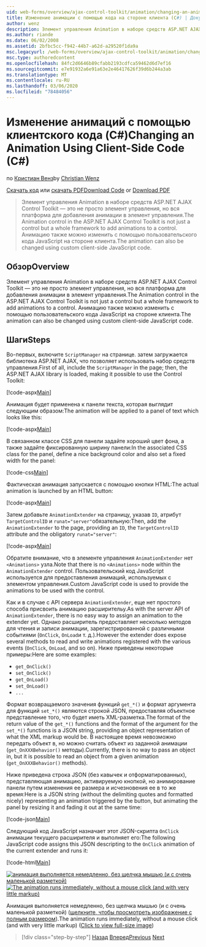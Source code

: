```yaml
---
uid: web-forms/overview/ajax-control-toolkit/animation/changing-an-animation-using-client-side-code-cs
title: Изменение анимации с помощью кода на стороне клиента (C#) | Документация Майкрософт
author: wenz
description: Элемент управления Animation в наборе средств ASP.NET AJAX Control Toolkit — это не просто элемент управления, но вся платформа для добавления анимации в элемент управления. Анимация также может...
ms.author: riande
ms.date: 06/02/2008
ms.assetid: 2bfbc5cc-f942-44b7-a62d-a29520f1da9a
msc.legacyurl: /web-forms/overview/ajax-control-toolkit/animation/changing-an-animation-using-client-side-code-cs
msc.type: authoredcontent
ms.openlocfilehash: 84fc2d6646b89cfabb2193cdfca59462d6d7ef16
ms.sourcegitcommit: e7e91932a6e91a63e2e46417626f39d6b244a3ab
ms.translationtype: MT
ms.contentlocale: ru-RU
ms.lasthandoff: 03/06/2020
ms.locfileid: "78484056"
---
```

# <a name="changing-an-animation-using-client-side-code-c"></a><span data-ttu-id="1fe11-104">Изменение анимаций с помощью клиентского кода (C#)</span><span class="sxs-lookup"><span data-stu-id="1fe11-104">Changing an Animation Using Client-Side Code (C#)</span></span>

<span data-ttu-id="1fe11-105">по [Кристиан Венз](https://github.com/wenz)</span><span class="sxs-lookup"><span data-stu-id="1fe11-105">by [Christian Wenz](https://github.com/wenz)</span></span>

<span data-ttu-id="1fe11-106">[Скачать код](https://download.microsoft.com/download/f/9/a/f9a26acd-8df4-4484-8a18-199e4598f411/Animation11.cs.zip) или [скачать PDF](https://download.microsoft.com/download/6/7/1/6718d452-ff89-4d3f-a90e-c74ec2d636a3/animation11CS.pdf)</span><span class="sxs-lookup"><span data-stu-id="1fe11-106">[Download Code](https://download.microsoft.com/download/f/9/a/f9a26acd-8df4-4484-8a18-199e4598f411/Animation11.cs.zip) or [Download PDF](https://download.microsoft.com/download/6/7/1/6718d452-ff89-4d3f-a90e-c74ec2d636a3/animation11CS.pdf)</span></span>

> <span data-ttu-id="1fe11-107">Элемент управления Animation в наборе средств ASP.NET AJAX Control Toolkit — это не просто элемент управления, но вся платформа для добавления анимации в элемент управления.</span><span class="sxs-lookup"><span data-stu-id="1fe11-107">The Animation control in the ASP.NET AJAX Control Toolkit is not just a control but a whole framework to add animations to a control.</span></span> <span data-ttu-id="1fe11-108">Анимацию также можно изменить с помощью пользовательского кода JavaScript на стороне клиента.</span><span class="sxs-lookup"><span data-stu-id="1fe11-108">The animation can also be changed using custom client-side JavaScript code.</span></span>

## <a name="overview"></a><span data-ttu-id="1fe11-109">Обзор</span><span class="sxs-lookup"><span data-stu-id="1fe11-109">Overview</span></span>

<span data-ttu-id="1fe11-110">Элемент управления Animation в наборе средств ASP.NET AJAX Control Toolkit — это не просто элемент управления, но вся платформа для добавления анимации в элемент управления.</span><span class="sxs-lookup"><span data-stu-id="1fe11-110">The Animation control in the ASP.NET AJAX Control Toolkit is not just a control but a whole framework to add animations to a control.</span></span> <span data-ttu-id="1fe11-111">Анимацию также можно изменить с помощью пользовательского кода JavaScript на стороне клиента.</span><span class="sxs-lookup"><span data-stu-id="1fe11-111">The animation can also be changed using custom client-side JavaScript code.</span></span>

## <a name="steps"></a><span data-ttu-id="1fe11-112">Шаги</span><span class="sxs-lookup"><span data-stu-id="1fe11-112">Steps</span></span>

<span data-ttu-id="1fe11-113">Во-первых, включите `ScriptManager` на странице. затем загружается библиотека ASP.NET AJAX, что позволяет использовать набор средств управления.</span><span class="sxs-lookup"><span data-stu-id="1fe11-113">First of all, include the `ScriptManager` in the page; then, the ASP.NET AJAX library is loaded, making it possible to use the Control Toolkit:</span></span>

[!code-aspx[Main](changing-an-animation-using-client-side-code-cs/samples/sample1.aspx)]

<span data-ttu-id="1fe11-114">Анимация будет применена к панели текста, которая выглядит следующим образом:</span><span class="sxs-lookup"><span data-stu-id="1fe11-114">The animation will be applied to a panel of text which looks like this:</span></span>

[!code-aspx[Main](changing-an-animation-using-client-side-code-cs/samples/sample2.aspx)]

<span data-ttu-id="1fe11-115">В связанном классе CSS для панели задайте хороший цвет фона, а также задайте фиксированную ширину панели:</span><span class="sxs-lookup"><span data-stu-id="1fe11-115">In the associated CSS class for the panel, define a nice background color and also set a fixed width for the panel:</span></span>

[!code-css[Main](changing-an-animation-using-client-side-code-cs/samples/sample3.css)]

<span data-ttu-id="1fe11-116">Фактическая анимация запускается с помощью кнопки HTML:</span><span class="sxs-lookup"><span data-stu-id="1fe11-116">The actual animation is launched by an HTML button:</span></span>

[!code-aspx[Main](changing-an-animation-using-client-side-code-cs/samples/sample4.aspx)]

<span data-ttu-id="1fe11-117">Затем добавьте `AnimationExtender` на страницу, указав `ID`, атрибут `TargetControlID` и `runat="server"`обязательную:</span><span class="sxs-lookup"><span data-stu-id="1fe11-117">Then, add the `AnimationExtender` to the page, providing an `ID`, the `TargetControlID` attribute and the obligatory `runat="server"`:</span></span>

[!code-aspx[Main](changing-an-animation-using-client-side-code-cs/samples/sample5.aspx)]

<span data-ttu-id="1fe11-118">Обратите внимание, что в элементе управления `AnimationExtender` нет `<Animations>` узла.</span><span class="sxs-lookup"><span data-stu-id="1fe11-118">Note that there is no `<Animations>` node within the `AnimationExtender` control.</span></span> <span data-ttu-id="1fe11-119">Пользовательский код JavaScript используется для предоставления анимаций, используемых с элементом управления.</span><span class="sxs-lookup"><span data-stu-id="1fe11-119">Custom JavaScript code is used to provide the animations to be used with the control.</span></span>

<span data-ttu-id="1fe11-120">Как и в случае с API сервера `AnimationExtender`, еще нет простого способа присвоить анимацию расширительу.</span><span class="sxs-lookup"><span data-stu-id="1fe11-120">As with the server API of `AnimationExtender`, there is no easy way to assign an animation to the extender yet.</span></span> <span data-ttu-id="1fe11-121">Однако расширитель предоставляет несколько методов для чтения и записи анимации, зарегистрированной с различными событиями (`OnClick`, `OnLoad`и т. д.).</span><span class="sxs-lookup"><span data-stu-id="1fe11-121">However the extender does expose several methods to read and write animations registered with the various events (`OnClick`, `OnLoad`, and so on).</span></span> <span data-ttu-id="1fe11-122">Ниже приведены некоторые примеры:</span><span class="sxs-lookup"><span data-stu-id="1fe11-122">Here are some examples:</span></span>

- `get_OnClick()`
- `set_OnClick()`
- `get_OnLoad()`
- `set_OnLoad()`
- `...`

<span data-ttu-id="1fe11-123">Формат возвращаемого значения функций `get_*()` и формат аргумента для функций `set_*()` являются строкой JSON, предоставляя объектное представление того, что будет иметь XML-разметка.</span><span class="sxs-lookup"><span data-stu-id="1fe11-123">The format of the return value of the `get_*()` functions and the format of the argument for the `set_*()` functions is a JSON string, providing an object representation of what the XML markup would be.</span></span> <span data-ttu-id="1fe11-124">В настоящее время невозможно передать объект в, но можно считать объект из заданной анимации (`get_OnXXXBehavior()` методы).</span><span class="sxs-lookup"><span data-stu-id="1fe11-124">Currently, there is no way to pass an object in, but it is possible to read an object from a given animation (`get_OnXXXBehavior()` methods).</span></span>

<span data-ttu-id="1fe11-125">Ниже приведена строка JSON (без кавычек и отформатированных), представляющая анимацию, активируемую кнопкой, но анимирование панели путем изменения ее размера и исчезновения ее в то же время:</span><span class="sxs-lookup"><span data-stu-id="1fe11-125">Here is a JSON string (without the delimiting quotes and formatted nicely) representing an animation triggered by the button, but animating the panel by resizing it and fading it out at the same time:</span></span>

[!code-json[Main](changing-an-animation-using-client-side-code-cs/samples/sample6.json)]

<span data-ttu-id="1fe11-126">Следующий код JavaScript назначает этот JSON-скрипта `OnClick` анимации текущего расширителя и выполняет его:</span><span class="sxs-lookup"><span data-stu-id="1fe11-126">The following JavaScript code assigns this JSON descripting to the `OnClick` animation of the current extender and runs it:</span></span>

[!code-html[Main](changing-an-animation-using-client-side-code-cs/samples/sample7.html)]

<span data-ttu-id="1fe11-127">[![анимация выполняется немедленно, без щелчка мышью (и с очень маленькой разметкой)](changing-an-animation-using-client-side-code-cs/_static/image2.png)](changing-an-animation-using-client-side-code-cs/_static/image1.png)</span><span class="sxs-lookup"><span data-stu-id="1fe11-127">[![The animation runs immediately, without a mouse click (and with very little markup)](changing-an-animation-using-client-side-code-cs/_static/image2.png)](changing-an-animation-using-client-side-code-cs/_static/image1.png)</span></span>

<span data-ttu-id="1fe11-128">Анимация выполняется немедленно, без щелчка мышью (и с очень маленькой разметкой) ([щелкните, чтобы просмотреть изображение с полным размером](changing-an-animation-using-client-side-code-cs/_static/image3.png)).</span><span class="sxs-lookup"><span data-stu-id="1fe11-128">The animation runs immediately, without a mouse click (and with very little markup) ([Click to view full-size image](changing-an-animation-using-client-side-code-cs/_static/image3.png))</span></span>

> [!div class="step-by-step"]
> <span data-ttu-id="1fe11-129">[Назад](executing-animations-using-client-side-code-cs.md)
> [Вперед](animating-an-updatepanel-control-cs.md)</span><span class="sxs-lookup"><span data-stu-id="1fe11-129">[Previous](executing-animations-using-client-side-code-cs.md)
[Next](animating-an-updatepanel-control-cs.md)</span></span>
